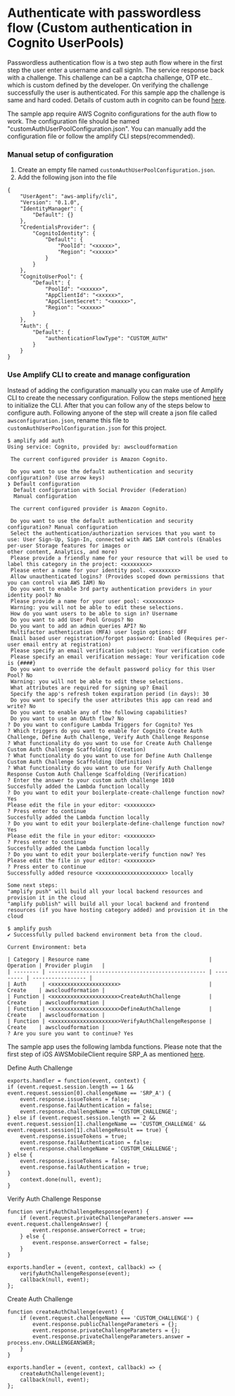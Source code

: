 # Authenticate with passwordless flow (Custom authentication in Cognito UserPools)

Passwordless authentication flow is a two step auth flow where in the first step the user enter a username and call signIn. The service response
back with a challenge. This challenge can be a captcha challenge, OTP etc.. which is custom defined by the developer. On verifying the challenge successfully
the user is authenticated. For this sample app the challenge is same and hard coded. Details of custom auth in cognito can be found [here](https://docs.aws.amazon.com/cognito/latest/developerguide/amazon-cognito-user-pools-authentication-flow.html).

The sample app require AWS Cognito configurations for the auth flow to work. The configuration file should be named "customAuthUserPoolConfiguration.json". You can 
manually add the configuration file or follow the amplify CLI steps(recommended).

### Manual setup of configuration

1. Create an empty file named `customAuthUserPoolConfiguration.json`.
1. Add the following json into the file
```
{
    "UserAgent": "aws-amplify/cli",
    "Version": "0.1.0",
    "IdentityManager": {
        "Default": {}
    },
    "CredentialsProvider": {
        "CognitoIdentity": {
            "Default": {
                "PoolId": "<xxxxx>",
                "Region": "<xxxxx>"
            }
        }
    },
    "CognitoUserPool": {
        "Default": {
            "PoolId": "<xxxxx>",
            "AppClientId": "<xxxxx>",
            "AppClientSecret": "<xxxxx>",
            "Region": "<xxxxx>"
        }
    },
    "Auth": {
        "Default": {
            "authenticationFlowType": "CUSTOM_AUTH"
        }
    }
}
```

### Use Amplify CLI to create and manage configuration

Instead of adding the configuration manually you can make use of Amplify CLI to create the necessary configuration. 
Follow the steps mentioned [here](https://aws-amplify.github.io/docs/cli-toolchain/quickstart) to initialize the CLI. After that you can
follow any of the steps below to configure auth. Following anyone of the step will create a json file called `awsconfiguration.json`, rename this
file to `customAuthUserPoolConfiguration.json` for this project.

```
$ amplify add auth
Using service: Cognito, provided by: awscloudformation

 The current configured provider is Amazon Cognito.

 Do you want to use the default authentication and security configuration? (Use arrow keys)
❯ Default configuration
  Default configuration with Social Provider (Federation)
  Manual configuration

 The current configured provider is Amazon Cognito.

 Do you want to use the default authentication and security configuration? Manual configuration
 Select the authentication/authorization services that you want to use: User Sign-Up, Sign-In, connected with AWS IAM controls (Enables per-user Storage features for images or
other content, Analytics, and more)
 Please provide a friendly name for your resource that will be used to label this category in the project: <xxxxxxxx>
 Please enter a name for your identity pool. <xxxxxxxx>
 Allow unauthenticated logins? (Provides scoped down permissions that you can control via AWS IAM) No
 Do you want to enable 3rd party authentication providers in your identity pool? No
 Please provide a name for your user pool: <xxxxxxxx>
 Warning: you will not be able to edit these selections.
 How do you want users to be able to sign in? Username
 Do you want to add User Pool Groups? No
 Do you want to add an admin queries API? No
 Multifactor authentication (MFA) user login options: OFF
 Email based user registration/forgot password: Enabled (Requires per-user email entry at registration)
 Please specify an email verification subject: Your verification code
 Please specify an email verification message: Your verification code is {####}
 Do you want to override the default password policy for this User Pool? No
 Warning: you will not be able to edit these selections.
 What attributes are required for signing up? Email
 Specify the app's refresh token expiration period (in days): 30
 Do you want to specify the user attributes this app can read and write? No
 Do you want to enable any of the following capabilities?
 Do you want to use an OAuth flow? No
? Do you want to configure Lambda Triggers for Cognito? Yes
? Which triggers do you want to enable for Cognito Create Auth Challenge, Define Auth Challenge, Verify Auth Challenge Response
? What functionality do you want to use for Create Auth Challenge Custom Auth Challenge Scaffolding (Creation)
? What functionality do you want to use for Define Auth Challenge Custom Auth Challenge Scaffolding (Definition)
? What functionality do you want to use for Verify Auth Challenge Response Custom Auth Challenge Scaffolding (Verification)
? Enter the answer to your custom auth challenge 1010
Succesfully added the Lambda function locally
? Do you want to edit your boilerplate-create-challenge function now? Yes
Please edit the file in your editor: <xxxxxxxx>
? Press enter to continue
Succesfully added the Lambda function locally
? Do you want to edit your boilerplate-define-challenge function now? Yes
Please edit the file in your editor: <xxxxxxxx>
? Press enter to continue
Succesfully added the Lambda function locally
? Do you want to edit your boilerplate-verify function now? Yes
Please edit the file in your editor: <xxxxxxxx>
? Press enter to continue
Successfully added resource <xxxxxxxxxxxxxxxxxxxxx> locally

Some next steps:
"amplify push" will build all your local backend resources and provision it in the cloud
"amplify publish" will build all your local backend and frontend resources (if you have hosting category added) and provision it in the cloud

$ amplify push
✔ Successfully pulled backend environment beta from the cloud.

Current Environment: beta

| Category | Resource name                                      | Operation | Provider plugin   |
| -------- | -------------------------------------------------- | --------- | ----------------- |
| Auth     | <xxxxxxxxxxxxxxxxxxxxx>                            | Create    | awscloudformation |
| Function | <xxxxxxxxxxxxxxxxxxxxx>CreateAuthChallenge         | Create    | awscloudformation |
| Function | <xxxxxxxxxxxxxxxxxxxxx>DefineAuthChallenge         | Create    | awscloudformation |
| Function | <xxxxxxxxxxxxxxxxxxxxx>VerifyAuthChallengeResponse | Create    | awscloudformation |
? Are you sure you want to continue? Yes

```
The sample app uses the following lambda functions. Please note that the first step of iOS AWSMobileClient require SRP_A as mentioned [here](https://aws-amplify.github.io/docs/sdk/ios/authentication#lambda-trigger-setup).

Define Auth Challenge

```
exports.handler = function(event, context) {
if (event.request.session.length == 1 && event.request.session[0].challengeName == 'SRP_A') {
    event.response.issueTokens = false;
    event.response.failAuthentication = false;
    event.response.challengeName = 'CUSTOM_CHALLENGE';
} else if (event.request.session.length == 2 && event.request.session[1].challengeName == 'CUSTOM_CHALLENGE' && event.request.session[1].challengeResult == true) {
    event.response.issueTokens = true;
    event.response.failAuthentication = false;
    event.response.challengeName = 'CUSTOM_CHALLENGE';
} else {
    event.response.issueTokens = false;
    event.response.failAuthentication = true;
}
    context.done(null, event);
}
```
Verify Auth Challenge Response
```
function verifyAuthChallengeResponse(event) {
    if (event.request.privateChallengeParameters.answer === event.request.challengeAnswer) {
        event.response.answerCorrect = true;
    } else {
        event.response.answerCorrect = false;
    }
}

exports.handler = (event, context, callback) => {
    verifyAuthChallengeResponse(event);
    callback(null, event);
};
```
Create Auth Challenge
```
function createAuthChallenge(event) {
    if (event.request.challengeName === 'CUSTOM_CHALLENGE') {
        event.response.publicChallengeParameters = {};
        event.response.privateChallengeParameters = {};
        event.response.privateChallengeParameters.answer = process.env.CHALLENGEANSWER;
    }
}

exports.handler = (event, context, callback) => {
    createAuthChallenge(event);
    callback(null, event);
};
```
